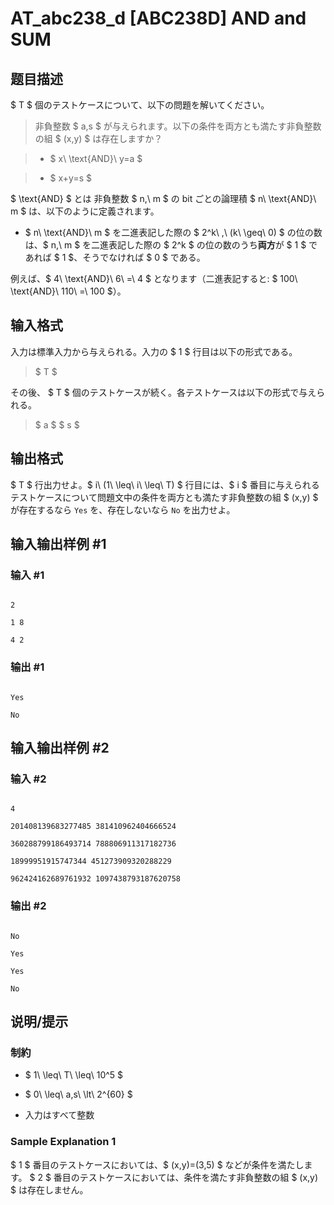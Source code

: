 # AT_abc238_d [ABC238D] AND and SUM

## 题目描述

[problemUrl]: https://atcoder.jp/contests/abc238/tasks/abc238_d

$ T $ 個のテストケースについて、以下の問題を解いてください。

> 非負整数 $ a,s $ が与えられます。以下の条件を両方とも満たす非負整数の組 $ (x,y) $ は存在しますか？
> 
> - $ x\ \text{AND}\ y=a $
> - $ x+y=s $

 $ \text{AND} $ とは 非負整数 $ n,\ m $ の bit ごとの論理積 $ n\ \text{AND}\ m $ は、以下のように定義されます。

- $ n\ \text{AND}\ m $ を二進表記した際の $ 2^k\ \,\ (k\ \geq\ 0) $ の位の数は、$ n,\ m $ を二進表記した際の $ 2^k $ の位の数のうち**両方**が $ 1 $ であれば $ 1 $、そうでなければ $ 0 $ である。
 
 例えば、$ 4\ \text{AND}\ 6\ =\ 4 $ となります（二進表記すると: $ 100\ \text{AND}\ 110\ =\ 100 $）。

## 输入格式

入力は標準入力から与えられる。入力の $ 1 $ 行目は以下の形式である。

> $ T $

その後、 $ T $ 個のテストケースが続く。各テストケースは以下の形式で与えられる。

> $ a $ $ s $

## 输出格式

$ T $ 行出力せよ。$ i\ (1\ \leq\ i\ \leq\ T) $ 行目には、$ i $ 番目に与えられるテストケースについて問題文中の条件を両方とも満たす非負整数の組 $ (x,y) $ が存在するなら `Yes` を、存在しないなら `No` を出力せよ。

## 输入输出样例 #1

### 输入 #1

```
2
1 8
4 2
```

### 输出 #1

```
Yes
No
```

## 输入输出样例 #2

### 输入 #2

```
4
201408139683277485 381410962404666524
360288799186493714 788806911317182736
18999951915747344 451273909320288229
962424162689761932 1097438793187620758
```

### 输出 #2

```
No
Yes
Yes
No
```

## 说明/提示

### 制約

- $ 1\ \leq\ T\ \leq\ 10^5 $
- $ 0\ \leq\ a,s\ \lt\ 2^{60} $
- 入力はすべて整数

### Sample Explanation 1

$ 1 $ 番目のテストケースにおいては、$ (x,y)=(3,5) $ などが条件を満たします。 $ 2 $ 番目のテストケースにおいては、条件を満たす非負整数の組 $ (x,y) $ は存在しません。